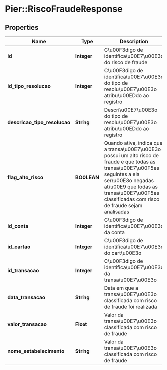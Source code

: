 # Pier::RiscoFraudeResponse

## Properties
Name | Type | Description | Notes
------------ | ------------- | ------------- | -------------
**id** | **Integer** | C\u00F3digo de identifica\u00E7\u00E3o do risco de fraude | [optional] 
**id_tipo_resolucao** | **Integer** | C\u00F3digo de identifica\u00E7\u00E3o do tipo de resolu\u00E7\u00E3o atribu\u00EDdo ao registro | [optional] 
**descricao_tipo_resolucao** | **String** | Descri\u00E7\u00E3o do tipo de resolu\u00E7\u00E3o atribu\u00EDdo ao registro | [optional] 
**flag_alto_risco** | **BOOLEAN** | Quando ativa, indica que a transa\u00E7\u00E3o possui um alto risco de fraude e que todas as transa\u00E7\u00F5es seguintes a ela ser\u00E3o negadas at\u00E9 que todas as transa\u00E7\u00F5es classificadas com risco de fraude sejam analisadas | [optional] 
**id_conta** | **Integer** | C\u00F3digo de identifica\u00E7\u00E3o da conta | [optional] 
**id_cartao** | **Integer** | C\u00F3digo de identifica\u00E7\u00E3o do cart\u00E3o | [optional] 
**id_transacao** | **Integer** | C\u00F3digo de identifica\u00E7\u00E3o da transa\u00E7\u00E3o | [optional] 
**data_transacao** | **String** | Data em que a transa\u00E7\u00E3o classificada com risco de fraude foi realizada | [optional] 
**valor_transacao** | **Float** | Valor da transa\u00E7\u00E3o classificada com risco de fraude | [optional] 
**nome_estabelecimento** | **String** | Valor da transa\u00E7\u00E3o classificada com risco de fraude | [optional] 


